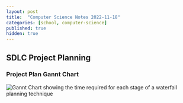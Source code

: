 ```yaml
---
layout: post
title:  "Computer Science Notes 2022-11-18"
categories: [school, computer-science]
published: true
hidden: true
---
```


## SDLC Project Planning

### Project Plan Gannt Chart

![Gannt Chart showing the time required for each stage of a waterfall planning technique](https://i.imgur.com/muFkjG7l.png)

